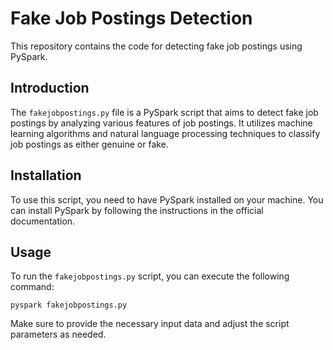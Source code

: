 # Fake Job Postings Detection

This repository contains the code for detecting fake job postings using PySpark. 

## Introduction

The `fakejobpostings.py` file is a PySpark script that aims to detect fake job postings by analyzing various features of job postings. It utilizes machine learning algorithms and natural language processing techniques to classify job postings as either genuine or fake.

## Installation

To use this script, you need to have PySpark installed on your machine. You can install PySpark by following the instructions in the official documentation.

## Usage

To run the `fakejobpostings.py` script, you can execute the following command:

```
pyspark fakejobpostings.py
```

Make sure to provide the necessary input data and adjust the script parameters as needed.


